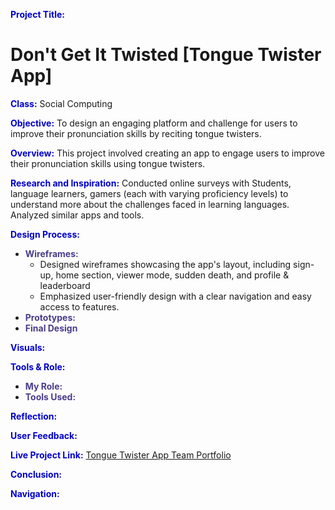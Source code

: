 <span style="color:MediumBlue;">**Project Title:**  </span> 
# Don't Get It Twisted [Tongue Twister App]

<span style="color:MediumBlue;">**Class:**  </span> Social Computing

<span style="color:MediumBlue;">**Objective:**  </span> To design an engaging platform and challenge for users to improve their pronunciation skills by reciting tongue twisters.

<span style="color:MediumBlue;">**Overview:**  </span> 
This project involved creating an app to engage users to improve their pronunciation skills using tongue twisters. 

<span style="color:MediumBlue;">**Research and Inspiration:**  </span> 
Conducted online surveys with Students, language learners, gamers (each with varying proficiency levels) to understand more about the challenges faced in learning languages. Analyzed similar apps and tools. 



<span style="color:MediumBlue;">**Design Process:**  </span>
  - <span style="color:DarkSlateBlue;"> **Wireframes:**  </span>
    - Designed wireframes showcasing the app's layout, including sign-up, home section, viewer mode, sudden death, and
      profile & leaderboard
    - Emphasized user-friendly design with a clear navigation and easy access to features.
  - <span style="color:DarkSlateBlue;"> **Prototypes:**  </span>
  - <span style="color:DarkSlateBlue;"> **Final Design** </span>

<span style="color:MediumBlue;">**Visuals:**  </span>
 
<span style="color:MediumBlue;">**Tools & Role:**  </span>
 - <span style="color:DarkSlateBlue;"> **My Role:**  </span>
 - <span style="color:DarkSlateBlue;"> **Tools Used:**  </span>

<span style="color:MediumBlue;">**Reflection:**  </span>

<span style="color:MediumBlue;">**User Feedback:**  </span>

<span style="color:MediumBlue;">**Live Project Link:**  </span> [Tongue Twister App Team Portfolio](https://sites.google.com/ucsd.edu/dontgetittwisted/team-21-7-x-3-members) 

<span style="color:MediumBlue;">**Conclusion:**  </span>

<span style="color:MediumBlue;">**Navigation:**  </span>
